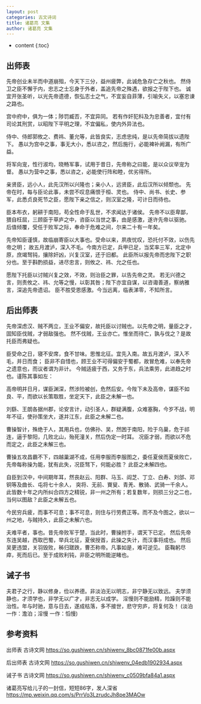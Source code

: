```yaml
---
layout: post
categories: 古文诗词
title: 诸葛亮 文集
author: 诸葛亮 文集
---
```

* content
{:toc}

## 出师表 

先帝创业未半而中道崩殂，今天下三分，益州疲弊，此诚危急存亡之秋也。
然侍卫之臣不懈于内，忠志之士忘身于外者，盖追先帝之殊遇，欲报之于陛下也。
诚宜开张圣听，以光先帝遗德，恢弘志士之气，不宜妄自菲薄，引喻失义，以塞忠谏之路也。

宫中府中，俱为一体；陟罚臧否，不宜异同。
若有作奸犯科及为忠善者，宜付有司论其刑赏，以昭陛下平明之理，不宜偏私，使内外异法也。

侍中、侍郎郭攸之、费祎、董允等，此皆良实，志虑忠纯，是以先帝简拔以遗陛下。
愚以为宫中之事，事无大小，悉以咨之，然后施行，必能裨补阙漏，有所广益。

将军向宠，性行淑均，晓畅军事，试用于昔日，先帝称之曰能，是以众议举宠为督。
愚以为营中之事，悉以咨之，必能使行阵和睦，优劣得所。

亲贤臣，远小人，此先汉所以兴隆也；亲小人，远贤臣，此后汉所以倾颓也。
先帝在时，每与臣论此事，未尝不叹息痛恨于桓、灵也。
侍中、尚书、长史、参军，此悉贞良死节之臣，愿陛下亲之信之，则汉室之隆，可计日而待也。

臣本布衣，躬耕于南阳，苟全性命于乱世，不求闻达于诸侯。
先帝不以臣卑鄙，猥自枉屈，三顾臣于草庐之中，咨臣以当世之事，由是感激，遂许先帝以驱驰。
后值倾覆，受任于败军之际，奉命于危难之间，尔来二十有一年矣。

先帝知臣谨慎，故临崩寄臣以大事也。受命以来，夙夜忧叹，恐托付不效，以伤先帝之明；
故五月渡泸，深入不毛。今南方已定，兵甲已足，当奖率三军，北定中原，庶竭驽钝，攘除奸凶，兴复汉室，还于旧都。
此臣所以报先帝而忠陛下之职分也。至于斟酌损益，进尽忠言，则攸之、祎、允之任也。

愿陛下托臣以讨贼兴复之效，不效，则治臣之罪，以告先帝之灵。
若无兴德之言，则责攸之、祎、允等之慢，以彰其咎；陛下亦宜自谋，以咨诹善道，察纳雅言，深追先帝遗诏。
臣不胜受恩感激。今当远离，临表涕零，不知所言。

## 后出师表 

先帝深虑汉、贼不两立，王业不偏安，故托臣以讨贼也。以先帝之明，量臣之才，固知臣伐贼，才弱敌强也。
然不伐贼，王业亦亡。惟坐而待亡，孰与伐之？是故托臣而弗疑也。

臣受命之日，寝不安席，食不甘味。思惟北征。宜先入南。故五月渡泸，深入不毛，并日而食；
臣非不自惜也，顾王业不可得偏安于蜀都，故冒危难，以奉先帝之遗意也，而议者谓为非计。
今贼适疲于西，又务于东，兵法乘劳，此进趋之时也。谨陈其事如左：

高帝明并日月，谋臣渊深，然涉险被创，危然后安。今陛下未及高帝，谋臣不如良、平，而欲以长策取胜，坐定天下，此臣之未解一也。

刘繇、王朗各据州郡，论安言计，动引圣人，群疑满腹，众难塞胸，今岁不战，明年不征，使孙策坐大，遂并江东，此臣之未解二也。

曹操智计，殊绝于人，其用兵也，仿佛孙、吴，然困于南阳，险于乌巢，危于祁连，逼于黎阳，几败北山，殆死潼关，然后伪定一时耳。
况臣才弱，而欲以不危而定之，此臣之未解三也。

曹操五攻昌霸不下，四越巢湖不成，任用李服而李服图之，委任夏侯而夏侯败亡，先帝每称操为能，犹有此失，况臣驽下，何能必胜？
此臣之未解四也。

自臣到汉中，中间期年耳，然丧赵云、阳群、马玉、阎芝、丁立、白寿、刘郃、邓铜等及曲长、屯将七十余人，
突将、无前、賨叟、青羌、散骑、武骑一千余人。
此皆数十年之内所纠合四方之精锐，非一州之所有；若复数年，则损三分之二也，当何以图敌？此臣之未解五也。

今民穷兵疲，而事不可息；事不可息，则住与行劳费正等。而不及今图之，欲以一州之地，与贼持久，此臣之未解六也。

夫难平者，事也。昔先帝败军于楚，当此时，曹操拊手，谓天下已定。
然后先帝东连吴越，西取巴蜀，举兵北征，夏侯授首，此操之失计，而汉事将成也。
然后吴更违盟，关羽毁败，秭归蹉跌，曹丕称帝。凡事如是，难可逆见。
臣鞠躬尽瘁，死而后已。至于成败利钝，非臣之明所能逆睹也。

## 诫子书 

夫君子之行，静以修身，俭以养德。非淡泊无以明志，非宁静无以致远。
夫学须静也，才须学也，非学无以广才，非志无以成学。
淫慢则不能励精，险躁则不能治性。年与时驰，意与日去，遂成枯落，多不接世，悲守穷庐，将复何及！ 
(淡泊 一作：澹泊；淫慢 一作：慆慢) 


## 参考资料

出师表 古诗文网 <https://so.gushiwen.cn/shiwenv_8bc0871fe00b.aspx>

后出师表 古诗文网 <https://so.gushiwen.cn/shiwenv_04edb1902934.aspx>

诫子书 古诗文网 <https://so.gushiwen.cn/shiwenv_c0509bfa84a1.aspx>

诸葛亮写给儿子的一封信，短短86字，发人深省 <https://mp.weixin.qq.com/s/PrrVo3LzrudcJh8pe3MAOw>


